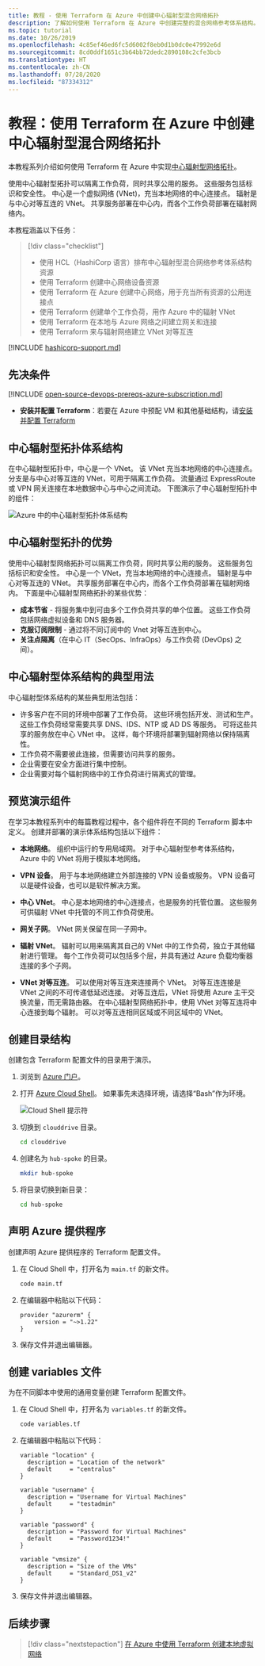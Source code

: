 ```yaml
---
title: 教程 - 使用 Terraform 在 Azure 中创建中心辐射型混合网络拓扑
description: 了解如何使用 Terraform 在 Azure 中创建完整的混合网络参考体系结构。
ms.topic: tutorial
ms.date: 10/26/2019
ms.openlocfilehash: 4c85ef46ed6fc5d6002f8eb0d1b0dc0e47992e6d
ms.sourcegitcommit: 8cd0ddf1651c3b64bb72dedc2890108c2cfe3bcb
ms.translationtype: HT
ms.contentlocale: zh-CN
ms.lasthandoff: 07/28/2020
ms.locfileid: "87334312"
---
```

# <a name="tutorial-create-a-hub-and-spoke-hybrid-network-topology-in-azure-using-terraform"></a>教程：使用 Terraform 在 Azure 中创建中心辐射型混合网络拓扑

本教程系列介绍如何使用 Terraform 在 Azure 中实现[中心辐射型网络拓扑](/azure/architecture/reference-architectures/hybrid-networking/hub-spoke)。 

使用中心辐射型拓扑可以隔离工作负荷，同时共享公用的服务。 这些服务包括标识和安全性。 中心是一个虚拟网络 (VNet)，充当本地网络的中心连接点。 辐射是与中心对等互连的 VNet。 共享服务部署在中心内，而各个工作负荷部署在辐射网络内。

本教程涵盖以下任务：

> [!div class="checklist"]
> * 使用 HCL（HashiCorp 语言）排布中心辐射型混合网络参考体系结构资源
> * 使用 Terraform 创建中心网络设备资源
> * 使用 Terraform 在 Azure 创建中心网络，用于充当所有资源的公用连接点
> * 使用 Terraform 创建单个工作负荷，用作 Azure 中的辐射 VNet
> * 使用 Terraform 在本地与 Azure 网络之间建立网关和连接
> * 使用 Terraform 来与辐射网络建立 VNet 对等互连

[!INCLUDE [hashicorp-support.md](includes/hashicorp-support.md)]

## <a name="prerequisites"></a>先决条件

[!INCLUDE [open-source-devops-prereqs-azure-subscription.md](../includes/open-source-devops-prereqs-azure-subscription.md)]

- **安装并配置 Terraform**：若要在 Azure 中预配 VM 和其他基础结构，请[安装并配置 Terraform](get-started-cloud-shell.md)

## <a name="hub-and-spoke-topology-architecture"></a>中心辐射型拓扑体系结构

在中心辐射型拓扑中，中心是一个 VNet。 该 VNet 充当本地网络的中心连接点。 分支是与中心对等互连的 VNet，可用于隔离工作负荷。 流量通过 ExpressRoute 或 VPN 网关连接在本地数据中心与中心之间流动。 下图演示了中心辐射型拓扑中的组件：

![Azure 中的中心辐射型拓扑体系结构](./media/hub-and-spoke-tutorial-series/hub-spoke-architecture.png)

## <a name="benefits-of-the-hub-and-spoke-topology"></a>中心辐射型拓扑的优势

使用中心辐射型网络拓扑可以隔离工作负荷，同时共享公用的服务。 这些服务包括标识和安全性。 中心是一个 VNet，充当本地网络的中心连接点。 辐射是与中心对等互连的 VNet。 共享服务部署在中心内，而各个工作负荷部署在辐射网络内。 下面是中心辐射型网络拓扑的某些优势：

- **成本节省** - 将服务集中到可由多个工作负荷共享的单个位置。 这些工作负荷包括网络虚拟设备和 DNS 服务器。
- **克服订阅限制** - 通过将不同订阅中的 Vnet 对等互连到中心。
- **关注点隔离**（在中心 IT（SecOps、InfraOps）与工作负荷 (DevOps) 之间）。

## <a name="typical-uses-for-the-hub-and-spoke-architecture"></a>中心辐射型体系结构的典型用法

中心辐射型体系结构的某些典型用法包括：

- 许多客户在不同的环境中部署了工作负荷。 这些环境包括开发、测试和生产。 这些工作负荷经常需要共享 DNS、IDS、NTP 或 AD DS 等服务。 可将这些共享的服务放在中心 VNet 中。 这样，每个环境将部署到辐射网络以保持隔离性。
- 工作负荷不需要彼此连接，但需要访问共享的服务。
- 企业需要在安全方面进行集中控制。
- 企业需要对每个辐射网络中的工作负荷进行隔离式的管理。

## <a name="preview-the-demo-components"></a>预览演示组件

在学习本教程系列中的每篇教程过程中，各个组件将在不同的 Terraform 脚本中定义。 创建并部署的演示体系结构包括以下组件：

- **本地网络**。 组织中运行的专用局域网。 对于中心辐射型参考体系结构，Azure 中的 VNet 将用于模拟本地网络。

- **VPN 设备**。 用于与本地网络建立外部连接的 VPN 设备或服务。 VPN 设备可以是硬件设备，也可以是软件解决方案。 

- **中心 VNet**。 中心是本地网络的中心连接点，也是服务的托管位置。 这些服务可供辐射 VNet 中托管的不同工作负荷使用。

- **网关子网**。 VNet 网关保留在同一子网中。

- **辐射 VNet**。 辐射可以用来隔离其自己的 VNet 中的工作负荷，独立于其他辐射进行管理。 每个工作负荷可以包括多个层，并具有通过 Azure 负载均衡器连接的多个子网。 

- **VNet 对等互连**。 可以使用对等互连来连接两个 VNet。 对等互连连接是 VNet 之间的不可传递低延迟连接。 对等互连后，VNet 将使用 Azure 主干交换流量，而无需路由器。 在中心辐射型网络拓扑中，使用 VNet 对等互连将中心连接到每个辐射。 可以对等互连相同区域或不同区域中的 VNet。

## <a name="create-the-directory-structure"></a>创建目录结构

创建包含 Terraform 配置文件的目录用于演示。

1. 浏览到 [Azure 门户](https://portal.azure.com)。

1. 打开 [Azure Cloud Shell](/azure/cloud-shell/overview)。 如果事先未选择环境，请选择“Bash”作为环境。 

    ![Cloud Shell 提示符](./media/common/azure-portal-cloud-shell-button-min.png)

1. 切换到 `clouddrive` 目录。

    ```bash
    cd clouddrive
    ```

1. 创建名为 `hub-spoke` 的目录。

    ```bash
    mkdir hub-spoke
    ```

1. 将目录切换到新目录：

    ```bash
    cd hub-spoke
    ```

## <a name="declare-the-azure-provider"></a>声明 Azure 提供程序

创建声明 Azure 提供程序的 Terraform 配置文件。

1. 在 Cloud Shell 中，打开名为 `main.tf` 的新文件。

    ```bash
    code main.tf
    ```

1. 在编辑器中粘贴以下代码：

    ```hcl
    provider "azurerm" {
        version = "~>1.22"
    }
    ```

1. 保存文件并退出编辑器。

## <a name="create-the-variables-file"></a>创建 variables 文件

为在不同脚本中使用的通用变量创建 Terraform 配置文件。

1. 在 Cloud Shell 中，打开名为 `variables.tf` 的新文件。

    ```bash
    code variables.tf
    ```

1. 在编辑器中粘贴以下代码：

    ```hcl
    variable "location" {
      description = "Location of the network"
      default     = "centralus"
    }
    
    variable "username" {
      description = "Username for Virtual Machines"
      default     = "testadmin"
    }
    
    variable "password" {
      description = "Password for Virtual Machines"
      default     = "Password1234!"
    }
    
    variable "vmsize" {
      description = "Size of the VMs"
      default     = "Standard_DS1_v2"
    }
    ```

1. 保存文件并退出编辑器。

## <a name="next-steps"></a>后续步骤

> [!div class="nextstepaction"] 
> [在 Azure 中使用 Terraform 创建本地虚拟网络](./hub-spoke-on-prem.md)
